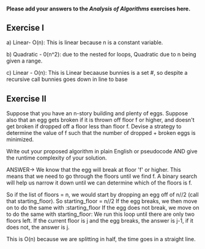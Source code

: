 #### Please add your answers to the ***Analysis of  Algorithms*** exercises here.

## Exercise I

a)  Linear- O(n): This is linear because n is a constant variable.


b) Quadratic - 0(n^2): due to the nested for loops, Quadratic due to n being given a range. 


c) Linear - O(n): This is Linear becaause bunnies is a set #, so despite a recursive call bunnies goes down in line to base

## Exercise II
Suppose that you have an n-story building and plenty of eggs. Suppose also that an egg gets broken if it is thrown off floor f or higher, and doesn't get broken if dropped off a floor less than floor f. Devise a strategy to determine the value of f such that the number of dropped + broken eggs is minimized.

Write out your proposed algorithm in plain English or pseudocode AND give the runtime complexity of your solution.

ANSWER-> We know that the egg will break at floor 'f' or higher. This means that we need to go through the floors until we find f. A binary search will help us narrow it down until we can determine which of the floors is f.

So if the list of floors = n, we would start by dropping an egg off of n//2 (call that starting_floor). So starting_floor = n//2 If the egg breaks, we then move on to do the same with :starting_floor If the egg does not break, we move on to do the same with starting_floor: We run this loop until there are only two floors left. If the current floor is j and the egg breaks, the answer is j-1, if it does not, the answer is j.

This is O(n) because we are splitting in half, the time goes in a straight line.

